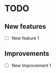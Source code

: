 TODO
====

New features
------------

- [ ] New feature 1

Improvements
------------ 

- [ ] New Improvement 1
